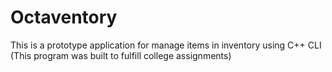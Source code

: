 # Octaventory
This is a prototype application for manage items in inventory using C++ CLI (This program was built to fulfill college assignments)
